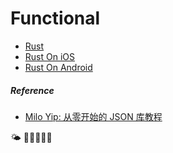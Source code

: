 # Functional

+ [Rust](rustlang/README.md)
+ [Rust On iOS](rustlang/rios/README.md)
+ [Rust On Android](rustlang/randroid/README.md)


##### Reference 
+ [Milo Yip: 从零开始的 JSON 库教程](https://zhuanlan.zhihu.com/p/22457315)


🌤 🌱🌿🍀🌾💐
